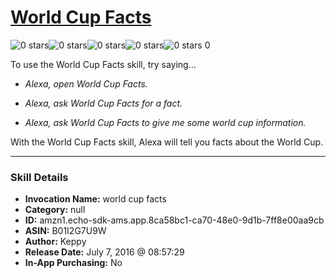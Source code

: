 # [World Cup Facts](http://alexa.amazon.com/#skills/amzn1.echo-sdk-ams.app.8ca58bc1-ca70-48e0-9d1b-7ff8e00aa9cb)
![0 stars](../../images/ic_star_border_black_18dp_1x.png)![0 stars](../../images/ic_star_border_black_18dp_1x.png)![0 stars](../../images/ic_star_border_black_18dp_1x.png)![0 stars](../../images/ic_star_border_black_18dp_1x.png)![0 stars](../../images/ic_star_border_black_18dp_1x.png) 0

To use the World Cup Facts skill, try saying...

* *Alexa, open World Cup Facts.*

* *Alexa, ask World Cup Facts for a fact.*

* *Alexa, ask World Cup Facts to give me some world cup information.*

With the World Cup Facts skill, Alexa will tell you facts about the World Cup.

***

### Skill Details

* **Invocation Name:** world cup facts
* **Category:** null
* **ID:** amzn1.echo-sdk-ams.app.8ca58bc1-ca70-48e0-9d1b-7ff8e00aa9cb
* **ASIN:** B01I2G7U9W
* **Author:** Keppy
* **Release Date:** July 7, 2016 @ 08:57:29
* **In-App Purchasing:** No
